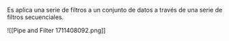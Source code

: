 Es aplica una serie de filtros a un conjunto de datos a través de una serie de filtros secuenciales.

![[Pipe and Filter 1711408092.png]]
